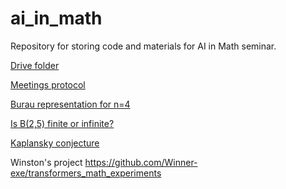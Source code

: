 # ai_in_math

Repository for storing code and materials for AI in Math seminar.

[Drive folder](https://drive.google.com/drive/folders/1pqHv0TftNu3LnWxTwnU8SELhgJjE9gw5?usp=drive_link)

[Meetings protocol](https://docs.google.com/document/d/1T1zFEAhMW114CJFpGUuqBMwRAZMtgmrIhr149bEsjGg/edit?tab=t.0)

[Burau representation for n=4](https://docs.google.com/document/d/1_PrvNwdWyXFKBq_wXoy1m_2XSmfkOAGgA0D8867UVD8/edit?tab=t.0)

[Is B(2,5) finite or infinite?](https://docs.google.com/document/d/1EBT-Nr0FzcX9DMkTbeJ63ONxuQ63maTyYIWw8OA3GRg/edit?tab=t.0)

[Kaplansky conjecture](https://docs.google.com/document/d/17hR77D392aX1GzOxxAKF8xIvoeRS8MPfHjpuWLWGh0w/edit?tab=t.0)

Winston's project
https://github.com/Winner-exe/transformers_math_experiments
